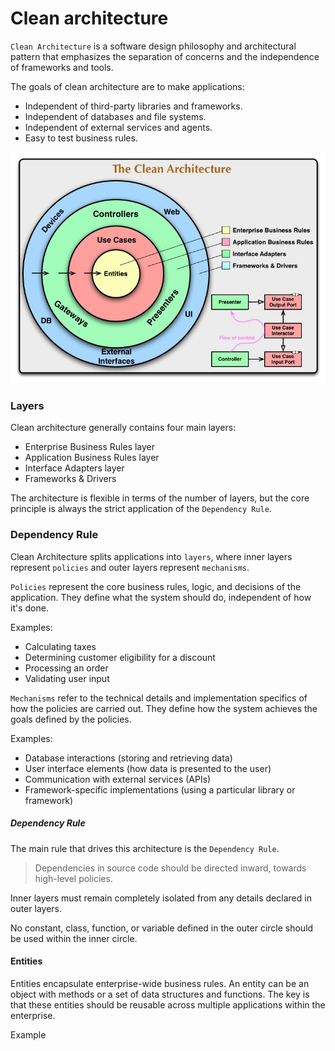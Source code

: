 # Clean architecture

`Clean Architecture` is a software design philosophy and architectural pattern that emphasizes the separation of concerns and the independence of frameworks and tools. 

The goals of clean architecture are to make applications:

- Independent of third-party libraries and frameworks.
- Independent of databases and file systems.
- Independent of external services and agents.
- Easy to test business rules.

![clean arhitecture](images/clean-arhitecture.jpg)

### Layers

Clean architecture generally contains four main layers:

- Enterprise Business Rules layer
- Application Business Rules layer
- Interface Adapters layer
- Frameworks & Drivers

The architecture is flexible in terms of the number of layers, but the core principle is always the strict application of the `Dependency Rule`.

### Dependency Rule
Clean Architecture splits applications into `layers`, where inner layers represent `policies` and outer layers represent `mechanisms`.

`Policies` represent the core business rules, logic, and decisions of the application. They define what the system should do, independent of how it's done.   

Examples:
- Calculating taxes
- Determining customer eligibility for a discount
- Processing an order   
- Validating user input

`Mechanisms` refer to the technical details and implementation specifics of how the policies are carried out. They define how the system achieves the goals defined by the policies.

Examples:
- Database interactions (storing and retrieving data)
- User interface elements (how data is presented to the user)
- Communication with external services (APIs)
- Framework-specific implementations (using a particular library or framework)

##### Dependency Rule
The main rule that drives this architecture is the `Dependency Rule`.
> Dependencies in source code should be directed inward, towards high-level policies.

Inner layers must remain completely isolated from any details declared in outer layers.

No constant, class, function, or variable defined in the outer circle should be used within the inner circle.


#### Entities

Entities encapsulate enterprise-wide business rules. An entity can be an object with methods or a set of data structures and functions. The key is that these entities should be reusable across multiple applications within the enterprise.

Example

<hidden style="display:none">
@startuml

interface IEntity
interface IAggregateRootEntity

IEntity <|-- IAggregateRootEntity

class CustomerEntity {
  Guid id 
  Address address 
  string firstName 
  string secondName 

  void ChangeName(string firstName, string secondName)
  void UpdateCustomerAddress(Address address)
}
IAggregateRootEntity <|-- CustomerEntity

class Address {
  string country
  string city
  string address

  Address(string country, string city, string address)
}

CustomerEntity *-- Address

class OrderEntity
{
  Guid id
  Guid custromerId
  IReadOnlyList<Guid> ProductIds
  decimal totalPrice 
  Discount discount

  void MakeDicount(decimal discount)
  void AddProduct(Guid productId) 
}

IAggregateRootEntity <|-- OrderEntity

class DiscountEntity{
  Guid id
  decimal discount
  void MakeDicount(decimal discount)
}

IEntity <|-- DiscountEntity
OrderEntity *-- DiscountEntity

class ProductEntity{
  id: Guid
  name: string 
  price: decimal

  void ChangePrice(decimal price)
}

IAggregateRootEntity <|-- ProductEntity

@enduml
</hidden>

![Entities](images/Entities.png)

#### Use Cases

This layer houses the *application-specific logic*. It organizes the flow of data into the Entities. After the Entities apply business rules on the data within the Entities layer, the Use Case layer passes out the handled data to the outer layer.

Any changes in `Application Business Rules layer` will not affect code in `Enterprise Business Rules layer`.

At the same time, the `Application Business Rules layer` knows nothing about outer layers. <br>
This layer operates on interfaces, whose implementations reside in other layers.<br>
It doesn't know about how the `ImageService` saves images or how the `AppDbContext` saves data in the database.


Example

<hidden style="display:none">
@startuml

package TodoUseCases{

  package InputPorts{
    interface ITodoService{
      Task<(ITodoPresenter TodoPresenter, ITodoReportPresenter TodoReportPresenter)> ShowTodosQueue();
      Task CreateTodoCommand(string title);
      Task DeleteTodoCommand(Guid id);
      Task UpdateTodoTitleCommand(UpdateTodoTitleRequestModel updateTodoTitleRequestModel);
    }
  }


  class TodoService{    
   TodoService(ITodoContext todoContext, ITodoPresenter todoPresenter, ITodoReportPresenter todoReportPresenter) 
    Task<(ITodoPresenter TodoPresenter, ITodoReportPresenter TodoReportPresenter)> ShowTodosQueue();
    Task CreateTodoCommand(string title);
    Task DeleteTodoCommand(Guid id);
    Task UpdateTodoTitleCommand(UpdateTodoTitleRequestModel updateTodoTitleRequestModel);
  }

  ITodoService <|-- TodoService
}
@enduml
</hidden>
![Use Cases](images/UseCases.png)


### Interface Adapters

The `Interface Adapters layer` acts as a bridge between external resources (like the Web or a Database) and the `Application Business Rules layer`, converting data into a format that the `Application Business Rules layer` can understand.<br>
For the `Web`: This layer can contain code related to the MVC pattern, including controllers, views, and models.<br>
For the `Database`: This layer can contain code that loads data from the Database.<br>
For the `external service`: This layer can contain code that interacts with services from other web applications.

Example

<hidden style="display:none">
@startuml

package Gateways{

  package MSSqlDatabase{
    class TodoContext{
      DbSet<Todo> Todo { get; set; }
      Task SaveChangesAsync();
      bool DatabaseEnsureCreated();
    }
  }

  package ExternalWebServices{
    class ImageService{
      byte[] LoadImage(Guid imageId)
    }
  }
}

package Controllers{
  class TodoController{
    async Task<IActionResult> Add(AddTodoInputModel model)
  }
}

package Presenters{
  class TodoPresenter{
    void SetTodos(TodosResponseModel todosResponseModel);
    TodoViewModel TodoViewModel()
  }
}

Gateways -[hidden]-> Controllers
Gateways -[hidden]-> Presenters

@enduml
</hidden>

![Interface Adapters](images/Interface_Adapters.png)

### Frameworks & Drivers

The outermost layer is generally composed of frameworks and tools, such as the Database and the Web Framework. Typically, this layer requires only minimal 'glue code' to interface with the next inner circle.

### Control flow

**Request from the UI**: A user interacts with the user interface, triggering a request. This could be anything, like clicking a button or submitting a form.   

**Controller**: The request is received by a controller in the `Controllers layer`. The controller's job is to translate the request into a format that the `Use Case` layer can understand. It doesn't contain any business logic itself.   

**Use Case**: The controller calls a specific `Use Case` in the `Application layer`. This `Use Case` encapsulates the business logic for that particular request. It orchestrates the necessary actions, potentially interacting with entities in the `Domain layer`.   

**Entities**: The `Use Case` might interact with entities in the `Domain layer`. `Entities` represent the core concepts of the application and contain business logic related to those concepts.   

**Data Access**: If the `Use Case` needs to retrieve or store data, it will interact with an interface in the `Application layer`, which handles the specifics of data access (e.g., database, API), and which implementation resides in the `Infrastructure layer`.   

**Presenter**: Once the `Use Case` has completed its work, it passes the *results*(data) to a `Presenter` in the `Presentation layer`. The `Presenter's` job is to **format the data** in a way that the UI can understand.   

**UI Update**: The `Presenter` updates the UI with the results of the `Use Case`.

Clean arhitecture control flow class UML diagram:
![Clean arhitecture control flow UML diagram](images/CleanArhitecture_ControlFlow_UML.drawio.png)

* Open arrowheads are using relationships. 
* Closed arrowheads are implements or inheritance relationships

**Presenters, gateways, and controllers are just plugins to the application.**

Clean arhitecture control flow components UML diagram:
![Clean arhitecture control flow components UML diagram](images/Clean_Arhitecture_component_diagram.drawio.png)

* The component relationships are indirectional.

Another diagram: 
![clean arhitecture data flow](images/clean_arhitecture_control_flow.drawio.png)

### Code Example

#### ASP .NET Core MVC(with Razor) Example of the TODO web application

[clean-architecture-example of TODO application](https://github.com/ichensky/clean-architecture-example/)


##### Domain Layer
![Domain Layer](images/code-example/DomainLayer.png)

The domain layer contains `entities` (models like the Todo model) that encapsulate enterprise business rules.

```csharp
    public class Todo
    {
        public Todo() { }

        public Todo(string title)
        {
            Id = Guid.NewGuid();
            Date = DateTime.UtcNow;
            SetTitle(title);
        }

        public Guid Id { get; protected set; }

        public string Title { get; protected set; }

        public DateTime Date { get; protected set; }

        public DateTime UpdateDate { get; protected set; }

        public void UpdateTitle(string title)
        {
            SetTitle(title);
        }

        private void SetTitle(string title)
        {
            if (string.IsNullOrWhiteSpace(title))
            {
                throw new BusinessException("Title cannot be empty");
            }

            if (title.Length > 100)
            {
                throw new BusinessException("Title cannot be longer than 100 characters");
            }

            Title = title;
        }
    }
```

The domain layer library has no dependencies on other libraries in this project.
This layer can also contain interfaces that can be reused by other outer layers.

##### Application Layer

![Application Layer](images/code-example/ApplicationLayer.png)

The application layer contains use case interactors, that calls methods from input/output port plugins.<br>
The `TodoService` interactor implement `Input Port` interface `ITodoService` and use `Ouput Port interfaces`: `ITodoPresenter`, `ITodoContext`.

This layer is unaware of which database is used or how data is presented in the View. It mainly contains command methods that modify Entities and query methods that list Entities.

The application layer has a dependency only on the `inner` domain layer.

```csharp
namespace ApplicationLayer.Interactors;

public class TodoService(ITodoContext todoContext) : ITodoService
{
    public async Task PrintTodosQuery(ITodoPresenter todoPresenter)
    {
        var todo = await todoContext.Todo.AsNoTracking().OrderByDescending(todo => todo.Date).ToListAsync();

        var todosResponseModel = new TodosResponseModel(todo);

        todoPresenter.SetTodos(todosResponseModel);
    }

    public async Task CreateTodoCommand(string title)
    {
        var todo = new Todo(title);

        todoContext.Todo.Add(todo);

        await todoContext.SaveChangesAsync();
    }

    //...

    public async Task DeleteTodoCommand(Guid id)
    {
        if (id == Guid.Empty)
        {
            throw new ArgumentException("Invalid id");
        }

        var todo = await TryGetTodoById(id) ?? throw new InvalidOperationException("Todo not found");

        todoContext.Todo.Remove(todo);

        await todoContext.SaveChangesAsync();
    }

    //...
}
```

This layer also includes input/output port interfaces.

##### Input Port interfaces:
```csharp
namespace DomainLayer.SeedCore.InputPorts;

public interface ITodoService
{
    Task PrintTodosQuery(ITodoPresenter todoPresenter);

    Task CreateTodoCommand(string title);

    Task DeleteTodoCommand(Guid id);

    Task UpdateTodoTitleCommand(UpdateTodoTitleRequestModel updateTodoTitleRequestModel);
}
```
The `input port` takes `RequestModel` as a parameter, which is data received from the User and handled by the interactor.

##### Output Port interfaces:
```csharp
namespace DomainLayer.SeedCore.OutputPorts.Presenters;

public interface ITodoPresenter
{
    void SetTodos(TodosResponseModel todosResponseModel);
}
```
```csharp
namespace ApplicationLayer.OutputPorts.Gateways;

public interface ITodoContext
{
    DbSet<Todo> Todo { get; set; }

    Task SaveChangesAsync();

    bool DatabaseEnsureCreated();
}
```
The `output port` takes `ResponseModel` as a parameter, which is then used to either `save` `Entities`, `query` `Entities`, or `display` `Entities` on the output terminal/source.

##### Infrastructure Layer

![Infrastructure Layer](images/code-example/InfrastructureLayer.png)

The infrastructure layer contains gateways to interact with external resources, such as databases and services.

The infrastructure layer has a `dependency` on the inner layers: `domain layer` and `application layer`.

```csharp
public class TodoContext : DbContext, ITodoContext
{
    public DbSet<Todo> Todo { get; set; }

    public Task SaveChangesAsync()
    {
        return base.SaveChangesAsync();
    }
    ...
}

```

##### Presentation Layer

![Presentation Layer](images/code-example/PresentersLayer.png)

The presentation layer consists of `Presenters` that implement `Output Port` interfaces and adapt `Response Models` to `View models`, which are then passed or bound to the View.<br>

The presentation layer has a `dependency` on the inner layers: `domain layer` and `application layer`.

TodoIndexPagePresenter: 
```csharp
public class TodoIndexPagePresenter : ITodoIndexPagePresenter
{
    private TodosResponseModel todosResponseModel;

    public void SetTodos(TodosResponseModel todosResponseModel)
    {
        ArgumentNullException.ThrowIfNull(todosResponseModel, nameof(todosResponseModel));

        this.todosResponseModel = todosResponseModel;
    }

    public TodoViewModel GetViewModel()
    {
        return new TodoViewModel
        {
            Title = string.Empty,
            Todos = [.. todosResponseModel.Todos.Select(todo => new TodoDto(
                todo.Id,
                todo.Title,
                todo.Date.ToString("yyyy-MM-dd")))]
        };
    }
}
```
TodoReportPresenter:
```csharp
public class TodoReportPresenter : ITodoReportPresenter
{
    private TodosResponseModel todosResponseModel;

    public void SetTodos(TodosResponseModel todosResponseModel)
    {
        ArgumentNullException.ThrowIfNull(todosResponseModel, nameof(todosResponseModel));

        this.todosResponseModel = todosResponseModel;
    }

    public string GetReport()
    {
        if (todosResponseModel.Todos.Count == 0)
        {
            return $"""
                    There are no todos.
                    Date: {DateTime.Now:yyyy - MM - dd.hh:mm}
                    """;
        }

        return $"""
                There are {todosResponseModel.Todos.Count} todos.
                Date: {DateTime.Now:yyyy - MM - dd.hh:mm}

                Todos: 
                {string.Join(Environment.NewLine,
                    todosResponseModel.Todos
                        .Select(todo => $"{todo.Date:yyyyy - MM - dd.hh:mm}: {todo.Title}"))}
                """;
    }
}
```

##### Controllers Layer

![Controllers Layer](images/code-example/ControllersLayer.png)

In the current application, this layer contains the Controllers layer and the main application code that starts and configures the application.

Ideally, the `controllers layer` should be separated into a `distinct library`, for simplicity, this is omitted.

The `controllers layer` has a `dependency` only on the inner layers: `domain layer` and `application layer`.
But main application code has dependency on all layers.

The controller calls the application layer to execute application logic, then calls a presenter to generate a view model, and passes it to the Razor Engine, which converts it to an HTML page or uploads a generated report as a file. 

`TodoController`:
```csharp
public class TodoController(ITodoService todoService, ITodoIndexPagePresenter todoIndexPagePresenter) : Controller
namespace CleanArchitectureExample.Controllers;

public class TodoController(ITodoService todoService, 
    ITodoIndexPagePresenter todoIndexPagePresenter, 
    ITodoReportPresenter todoReportPresenter) : Controller
{
    [HttpGet]
    public async Task<IActionResult> Index()
    {
        return await ShowIndexView();
    }

    [HttpPost]
    public async Task<IActionResult> Report()
    {
        await todoService.PrintTodosQuery(todoReportPresenter);

        var report = todoReportPresenter.GetReport();

        return File(Encoding.Unicode.GetBytes(report), "text/plain", "TodosReport.txt");
    }


    [HttpPost]
    public async Task<IActionResult> Add(AddTodoInputModel model)
    {
        await todoService.CreateTodoCommand(model.Title);

        return await ShowIndexView();
    }

    [HttpPost]
    public async Task<IActionResult> Delete(DeleteTodoInputModel model)
    {
        await todoService.DeleteTodoCommand(model.Id);

        return await ShowIndexView();
    }

    private async Task<IActionResult> ShowIndexView()
    {
        await todoService.PrintTodosQuery(todoIndexPagePresenter);

        var viewModel = todoIndexPagePresenter.GetViewModel();

        return View("Index", viewModel);
    }
}
```